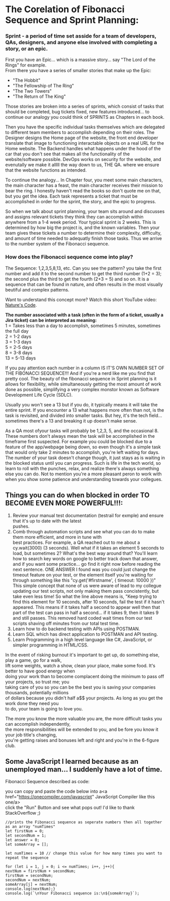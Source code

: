 <h1>The Corelation of Fibonacci Sequence and Sprint Planning:</h1>

<h3>Sprint - a period of time set asside for a team of developers, QAs, designers, and anyone else involved with completing a story, or an epic.</h3>

First you have an Epic... which is a massive story... say "The Lord of the Rings" for example.  
From there you have a series of smaller stories that make up the Epic: 
- "The Hobbit"
- "The Fellowship of The Ring" 
- "The Two Towers" 
- "The Return of The King" 

Those stories are broken into a series of sprints, which consist of tasks that should be completed, bug tickets fixed, new features introduced... to continue our analogy you could think of SPRINTS as Chapters in each book.

Then you have the specific individual tasks themselves which are delegated to different team members to accomplish depending on their roles. The Designer designs the Home page of the website, the front end developer translate that image to functioning interactable objects on a real URL for the Home website. The Backend handles what happens under the hood of the car that you don't see that makes all the functionality of the website/software possible. DevOps works on security for the website, and evenutally we make it alllll the way down to us, THE QA. where we ensure that the website functions as intended.

To continue the analogy... In Chapter four, you meet some main characters, the main character has a feast, the main character receives their mission to bear the ring. I honestly haven't read the books so don't quote me on that, but you get the idea. Each task represents a ticket that must be accomplished in order for the sprint, the story, and the epic to progress.

So when we talk about sprint planning, your team sits around and discusses and assigns relevant tickets they think they can accomplish within anywhere from a 1-4 week period. Your typical sprint is 2 weeks. This is determined by how big the project is, and the known variables. Then your team gives these tickets a number to determine their complexity, difficulty, and amount of time needed to adequatly finish those tasks. Thus we arrive to the number system of the Fibonacci sequence.

<h3>How does the Fibonacci sequence come into play?</h3>
The Sequence: 1,2,3,5,8,13, etc.  
Can you see the pattern? you take the first number and add it to the second number to get the third number (1+2 = 3); the second plus the third to get the fourth (2+3 = 5) and so on. It is a sequence that can be found in nature, and often results in the most visually beutiful and complex patterns.

Want to understand this concept more? Watch this short YouTube video: <a href="https://www.youtube.com/watch?v=wTlw7fNcO-0">Nature's Code</a>.


<strong>The number associated with a task (often in the form of a ticket, usually a Jira ticket) can be interpreted as meaning:</strong>  
1 = Takes less than a day to accomplish, sometimes 5 minutes, sometimes the full day  
2 = 1-2 days  
3 = 1-3 days  
5 = 2-5 days  
8 = 3-8 days  
13 = 5-13 days 

If you pay attention each number in a column IS IT'S OWN NUMBER SET OF THE FIBONACCI SEQUENCE!!! And if you're a nerd like me you find that pretty cool. The beauty of the fibonacci sequence in Sprint planning is it allows for flexibility, while simultaneously getting the most amount of work done as possible, simplifying a very complex monstor known as Software Development Life Cycle (SDLC). 

Usually you won't see a 13 but if you do, it typically means it will take the entire sprint. If you encounter a 13 what happens more often than not, is the task is revisited, and divided into smaller tasks. But hey, it's the tech field... sometimes there's a 13 and breaking it up doesn't make sense.

As a QA most ofyour tasks will probably be 1,2,3, 5, and the occasional 8. These numbers don't always mean the task will be accomplished in the timeframe first suspected. For example you could be blocked due to a feature of the app/webpage being down, so even though it's a simple task that would only take 2 minutes to accomplish, you're left waiting for days. The number of your task doesn't change though, it just stays as is waiting in the blocked status until you can progress. Such is life in the tech world, so learn to roll with the punches, relax, and realize there's always something else you can do. Not to mention you're a more pleasant peron to work with when you show some patience and understanding towards your collegues.

<h2>Things you can do when blocked in order TO BECOME EVEN MORE POWERFUL!!!:</h2>  

1. Review your manual test documentation (testrail for exmple) and ensure that it's up to date with the latest  
pushes.  
2. Comb through automation scripts and see what you can do to make them more efficient, and more in tune with  
best practices. For example, a QA reached out to me about a cy.wait(3000) (3 seconds). Well what if it takes an element 5 seconds to load, but sometimes 2? What's the best way around that? You'll learn how to search key words on google to better track down that answer, and if you want some practice... go find it right now before reading the next sentence. ONE ANSWER I found was you could just change the timeout feature on your test, or the element itself you're waiting for through something like this "cy.get('#firstname', { timeout: 10000 })" This simple concept that none of us were aware of lead to my collegue updating our test scripts, not only making them pass concistently, but take even less time! So what the line above means is, "Keep trying to find this element for 10 seconds, after 10 seconds, fail the test if it hasn't appeared. This means if it takes half a second to appear well then that part of the test can pass in half a second... if it takes 9, then it takes 9 and still passes. This removed hard coded wait times from our test scripts shaving off minutes from our total test time.
3. Learn how to do backend testing with APIs using POSTMAN. 
4. Learn SQL which has direct application to POSTMAN and API testing.
5. Learn Programming in a high level language like C#, JavaScript, or simpler programming in HTML/CSS. 

In the event of risking burnout it's important to get up, do something else, play a game, go for a walk,  
lift some weights, watch a show, clean your place, make some food. It's better to have good energy when  
doing your work than to become complacent doing the minimum to pass off your projects, so trust me; you  
taking care of you so you can be the best you is saving your companies thousands, potentially millions  
of dollars because you didn't half a$$ your projects. As long as you get the work done they need you  
to do, your team is going to love you.

The more you know the more valuable you are, the more difficult tasks you can accomplish independently,  
the more responsibilities will be extended to you, and be fore you know it your job title's changing,  
you're getting raises and bonuses left and right and you're in the 6-figure club.


<h2>Some JavaScript I learned because as an unemployed man... I suddenly have a lot of time.</h2>
Fibonacci Sequence described as code:

you can copy and paste the code below into a<a href="https://onecompiler.com/javascript" JavaScript Compiler like this one/a>  
  click the "Run" Button and see what pops out! I'd like to thank StackOverflow ;)



```
//prints the Fibonacci sequence as seperate numbers then all together as an array "numTimes"  
let firstNum = 0;  
let secondNum = 1;  
let answer = 0;  
let someArray = [];

let numTimes = 10 // change this value for how many times you want to repeat the sequence

for (let i = 1, j = 0; i <= numTimes; i++, j++){  
nextNum = firstNum + secondNum;  
firstNum = secondNum;  
secondNum = nextNum;  
someArray[j] = nextNum;   
console.log(nextNum);}
console.log(`\nYour Fibonacci sequence is:\n${someArray}`);
```

